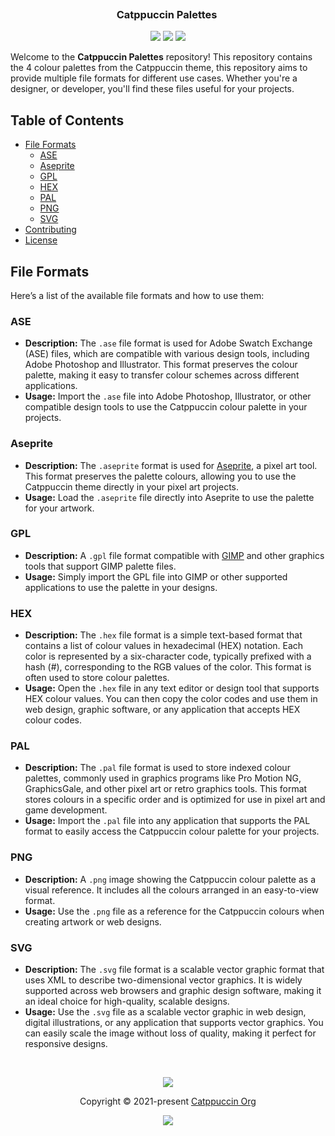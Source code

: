 <h3 align="center">
	Catppuccin Palettes
	<img src="https://raw.githubusercontent.com/catppuccin/catppuccin/main/assets/misc/transparent.png" height="30" width="0px"/>
</h3>

<p align="center">
	<a href="https://github.com/scarcekoi/Catppuccin-Palettes/stargazers"><img src="https://img.shields.io/github/stars/scarcekoi/Catppuccin-Palettes?colorA=363a4f&colorB=b7bdf8&style=for-the-badge"></a>
	<a href="https://github.com/scarcekoi/Catppuccin-Palettes/issues"><img src="https://img.shields.io/github/issues/scarcekoi/Catppuccin-Palettes?colorA=363a4f&colorB=f5a97f&style=for-the-badge"></a>
	<a href="https://github.com/scarcekoi/Catppuccin-Palettes/contributors"><img src="https://img.shields.io/github/contributors/scarcekoi/Catppuccin-Palettes?colorA=363a4f&colorB=a6da95&style=for-the-badge"></a>
</p>

Welcome to the **Catppuccin Palettes** repository! This repository contains the 4 colour palettes from the Catppuccin theme, this repository aims to provide multiple file formats for different use cases. Whether you're a designer, or developer, you'll find these files useful for your projects.

## Table of Contents
- [File Formats](#file-formats)
  - [ASE](ASE)
  - [Aseprite](Aseprite)
  - [GPL](GPL)
  - [HEX](HEX)
  - [PAL](PAL)
  - [PNG](PNG)
  - [SVG](SVG)
- [Contributing](#contributing)
- [License](LICENSE)

## File Formats

Here’s a list of the available file formats and how to use them:

### ASE
- **Description:** The `.ase` file format is used for Adobe Swatch Exchange (ASE) files, which are compatible with various design tools, including Adobe Photoshop and Illustrator. This format preserves the colour palette, making it easy to transfer colour schemes across different applications.
- **Usage:** Import the `.ase` file into Adobe Photoshop, Illustrator, or other compatible design tools to use the Catppuccin colour palette in your projects.

### Aseprite
- **Description:** The `.aseprite` format is used for [Aseprite](https://www.aseprite.org/), a pixel art tool. This format preserves the palette colours, allowing you to use the Catppuccin theme directly in your pixel art projects.
- **Usage:** Load the `.aseprite` file directly into Aseprite to use the palette for your artwork.

### GPL
- **Description:** A `.gpl` file format compatible with [GIMP](https://www.gimp.org/) and other graphics tools that support GIMP palette files.
- **Usage:** Simply import the GPL file into GIMP or other supported applications to use the palette in your designs.

### HEX
- **Description:** The `.hex` file format is a simple text-based format that contains a list of colour values in hexadecimal (HEX) notation. Each color is represented by a six-character code, typically prefixed with a hash (#), corresponding to the RGB values of the color. This format is often used to store colour palettes.
- **Usage:** Open the `.hex` file in any text editor or design tool that supports HEX colour values. You can then copy the color codes and use them in web design, graphic software, or any application that accepts HEX colour codes.

### PAL
- **Description:** The `.pal` file format is used to store indexed colour palettes, commonly used in graphics programs like Pro Motion NG, GraphicsGale, and other pixel art or retro graphics tools. This format stores colours in a specific order and is optimized for use in pixel art and game development.
- **Usage:** Import the `.pal` file into any application that supports the PAL format to easily access the Catppuccin colour palette for your projects.


### PNG
- **Description:** A `.png` image showing the Catppuccin colour palette as a visual reference. It includes all the colours arranged in an easy-to-view format.
- **Usage:** Use the `.png` file as a reference for the Catppuccin colours when creating artwork or web designs.

### SVG
- **Description:** The `.svg` file format is a scalable vector graphic format that uses XML to describe two-dimensional vector graphics. It is widely supported across web browsers and graphic design software, making it an ideal choice for high-quality, scalable designs.
- **Usage:** Use the `.svg` file as a scalable vector graphic in web design, digital illustrations, or any application that supports vector graphics. You can easily scale the image without loss of quality, making it perfect for responsive designs.

&nbsp;

<p align="center">
	<img src="https://raw.githubusercontent.com/catppuccin/catppuccin/main/assets/footers/gray0_ctp_on_line.svg?sanitize=true" />
</p>

<p align="center">
	Copyright &copy; 2021-present <a href="https://github.com/catppuccin" target="_blank">Catppuccin Org</a>
</p>

<p align="center">
	<a href="https://github.com/scarcekoi/Catppuccin-Palettes/blob/main/LICENSE"><img src="https://img.shields.io/static/v1.svg?style=for-the-badge&label=License&message=MIT&logoColor=d9e0ee&colorA=363a4f&colorB=b7bdf8"/></a>
</p>
